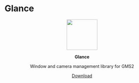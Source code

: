 # Glance
<p align="center"><img src="https://cdn.discordapp.com/attachments/355942914280390668/755621067074044024/Asset_1Glance_logo.png" width="100"></p>

<p align="center"><b> Glance </b></p>
<p align="center"> Window and camera management library for GMS2 </p>

<p align="center"><a href="github.com/Soves/Glance/releases/latest">Download</a></p>
